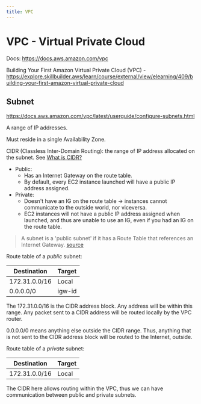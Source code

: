 ```yaml
---
title: VPC
---
```


# VPC - Virtual Private Cloud

Docs: https://docs.aws.amazon.com/vpc

Building Your First Amazon Virtual Private Cloud (VPC) - https://explore.skillbuilder.aws/learn/course/external/view/elearning/409/building-your-first-amazon-virtual-private-cloud

## Subnet

https://docs.aws.amazon.com/vpc/latest/userguide/configure-subnets.html

A range of IP addresses.

Must reside in a single Availability Zone.

CIDR (Classless Inter-Domain Routing): the range of IP address allocated on the subnet. See [What is CIDR?](https://aws.amazon.com/what-is/cidr/)

- Public:
  - Has an Internet Gateway on the route table.
  - By default, every EC2 instance launched will have a public IP address assigned.
- Private:
  - Doesn't have an IG on the route table → instances cannot communicate to the outside world, nor viceversa.
  - EC2 instances will not have a public IP address assigned when launched, and thus are unable to use an IG, even if you had an IG on the route table.

> A subnet is a 'public subnet' if it has a Route Table that references an Internet Gateway. [source](https://stackoverflow.com/a/74455786/4034572)

Route table of a _public_ subnet:

| Destination   | Target |
| ------------- | ------ |
| 172.31.0.0/16 | Local  |
| 0.0.0.0/0     | igw-id |

The 172.31.0.0/16 is the CIDR address block. Any address will be within this range. Any packet sent to a CIDR address will be routed locally by the VPC router.

0.0.0.0/0 means anything else outside the CIDR range. Thus, anything that is not sent to the CIDR address block will be routed to the Internet, outside.

Route table of a _private_ subnet:

| Destination   | Target |
| ------------- | ------ |
| 172.31.0.0/16 | Local  |

The CIDR here allows routing within the VPC, thus we can have communication between public and private subnets.
